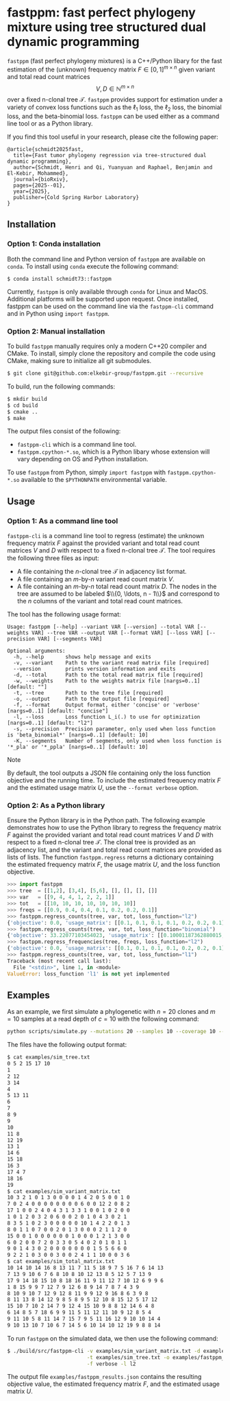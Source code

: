 # fastppm: fast perfect phylogeny mixture using tree structured dual dynamic programming

`fastppm` (fast perfect phylogeny mixtures) is a C++/Python libary for 
the fast estimation of the (unknown) frequency matrix $F \in [0,1]^{m \times n}$ 
given variant and total read count matrices $$V,D \in \mathbb{N}^{m \times n}$$
over a fixed n-clonal tree $\mathcal{T}$. `fastppm` provides support for
estimation under a variety of convex loss functions such as the $\ell_1$ loss,
the $\ell_2$ loss, the binomial loss, and the beta-binomial loss. `fastppm` can be used
either as a command line tool or as a Python library.

If you find this tool useful in your research, please cite the following paper:

```
@article{schmidt2025fast,
  title={Fast tumor phylogeny regression via tree-structured dual dynamic programming},
  author={Schmidt, Henri and Qi, Yuanyuan and Raphael, Benjamin and El-Kebir, Mohammed},
  journal={bioRxiv},
  pages={2025--01},
  year={2025},
  publisher={Cold Spring Harbor Laboratory}
}
```

## Installation

### Option 1: Conda installation

Both the command line and Python version of `fastppm` are available on
`conda`. To install using `conda` execute the following command:
```
$ conda install schmidt73::fastppm
```
Currently, `fastppm` is only available through `conda` for Linux and MacOS. Additional
platforms will be supported upon request. Once installed, fastppm can
be used on the command line via the `fastppm-cli` command and in Python
using `import fastppm`.

### Option 2: Manual installation

To build `fastppm` manually requires only a modern C++20 compiler and CMake. 
To install, simply clone the repository and compile the code using CMake, making
sure to initialize all git submodules.

```bash
$ git clone git@github.com:elkebir-group/fastppm.git --recursive
```

To build, run the following commands:

```bash
$ mkdir build
$ cd build
$ cmake ..
$ make
```

The output files consist of the following:
* `fastppm-cli` which is a command line tool.
* `fastppm.cpython-*.so`, which is a Python libary whose extension will vary depending on OS and Python installation.

To use `fastppm` from Python, simply `import fastppm` with `fastppm.cpython-*.so` available
to the `$PYTHONPATH` environmental variable.

## Usage

### Option 1: As a command line tool

`fastppm-cli` is a command line tool to regress (estimate) the 
unknown frequency matrix $F$ against the provided variant and total read count 
matrices $V$ and $D$ with respect to a fixed n-clonal tree $\mathcal{T}$. 
The tool requires the following three files as input:
* A file containing the $n$-clonal tree $\mathcal{T}$ in adjacency list format.
* A file containing an $m\text{-by-}n$ variant read count matrix $V$.
* A file containing an $m\text{-by-}n$ total read count matrix $D$.
The nodes in the tree are assumed to be labeled $\\{0, \ldots, n - 1\\}$ and correspond
to the $n$ columns of the variant and total read count matrices. 

The tool has the following usage format:
```
Usage: fastppm [--help] --variant VAR [--version] --total VAR [--weights VAR] --tree VAR --output VAR [--format VAR] [--loss VAR] [--precision VAR] [--segments VAR]

Optional arguments:
  -h, --help       shows help message and exits
  -v, --variant    Path to the variant read matrix file [required]
  --version        prints version information and exits
  -d, --total      Path to the total read matrix file [required]
  -w, --weights    Path to the weights matrix file [nargs=0..1] [default: ""]
  -t, --tree       Path to the tree file [required]
  -o, --output     Path to the output file [required]
  -f, --format     Output format, either 'concise' or 'verbose' [nargs=0..1] [default: "concise"]
  -l, --loss       Loss function L_i(.) to use for optimization [nargs=0..1] [default: "l2"]
  -s, --precision  Precision parameter, only used when loss function is 'beta_binomial*' [nargs=0..1] [default: 10]
  -K, --segments   Number of segments, only used when loss function is '*_pla' or '*_ppla' [nargs=0..1] [default: 10]
 ```

> [!NOTE]
> By default, the tool outputs a JSON file containing only the loss function objective
> and the running time. To include the estimated frequency matrix $F$ and the estimated 
> usage matrix $U$, use the `--format verbose` option.


### Option 2: As a Python library

Ensure the Python library is in the Python path. The following example demonstrates
how to use the Python library to regress the frequency matrix $F$ against the provided
variant and total read count matrices $V$ and $D$ with respect to a fixed n-clonal tree $\mathcal{T}$.
The clonal tree is provided as an adjacency list, and the variant and total read count matrices
are provided as lists of lists. The function `fastppm.regress` returns a dictionary containing
the estimated frequency matrix $F$, the usage matrix $U$, and the loss function objective.

```python
>>> import fastppm
>>> tree  = [[1,2], [3,4], [5,6], [], [], [], []]
>>> var   = [[9, 4, 4, 1, 2, 2, 1]]
>>> tot   = [[10, 10, 10, 10, 10, 10, 10]]
>>> freqs = [[0.9, 0.4, 0.4, 0.1, 0.2, 0.2, 0.1]]
>>> fastppm.regress_counts(tree, var, tot, loss_function="l2")
{'objective': 0.0, 'usage_matrix': [[0.1, 0.1, 0.1, 0.1, 0.2, 0.2, 0.1]], 'frequency_matrix': [[0.9, 0.4, 0.4, 0.1, 0.2, 0.2, 0.1]]}
>>> fastppm.regress_counts(tree, var, tot, loss_function="binomial")
{'objective': 33.22077103454023, 'usage_matrix': [[0.10001187362880015, 0.10000070598832317, 0.10000070598832315, 0.09999343171700832, 0.19999374434782113, 0.19999374434782113, 0.09999343171700832]], 'frequency_matrix': [[0.8999876377351054, 0.3999878820531526, 0.3999878820531526, 0.09999343171700832, 0.19999374434782113, 0.19999374434782113, 0.09999343171700832]]}
>>> fastppm.regress_frequencies(tree, freqs, loss_function="l2")
{'objective': 0.0, 'usage_matrix': [[0.1, 0.1, 0.1, 0.1, 0.2, 0.2, 0.1]], 'frequency_matrix': [[0.9, 0.4, 0.4, 0.1, 0.2, 0.2, 0.1]]}
>>> fastppm.regress_counts(tree, var, tot, loss_function="l1")
Traceback (most recent call last):
  File "<stdin>", line 1, in <module>
ValueError: loss_function 'l1' is not yet implemented
```

## Examples

As an example, we first simulate a phylogenetic with $n = 20$ clones and $m = 10$ samples
at a read depth of $c = 10$ with the following command:
```bash
python scripts/simulate.py --mutations 20 --samples 10 --coverage 10 --output examples/sim
```
The files have the following output format:
```bash
$ cat examples/sim_tree.txt
0 5 2 15 17 10
1
2 12
3 14
4
5 13 11
6
7
8 9
9
10
11 8
12 19
13 1
14 6
15 18
16 3
17 4 7
18 16
19
$ cat examples/sim_variant_matrix.txt
10 3 2 1 0 1 3 0 0 0 0 1 4 2 0 5 0 0 1 0
7 0 2 4 0 0 0 0 0 0 0 0 6 0 0 12 2 0 8 2
17 1 0 0 2 4 0 4 3 1 3 3 1 0 0 1 0 2 0 0
1 0 1 2 0 3 2 0 6 0 0 2 0 1 0 4 3 0 2 1
8 3 5 1 0 2 3 0 0 0 0 0 10 1 4 2 2 0 1 3
8 0 1 1 0 7 0 0 2 0 1 3 0 0 0 2 1 1 2 0
15 0 0 1 0 0 0 0 0 0 1 0 0 0 1 2 1 3 0 0
6 0 2 0 0 7 2 0 3 3 0 5 4 0 2 0 1 0 1 1
9 0 1 4 3 0 2 0 0 0 0 0 0 0 1 5 5 6 6 0
9 2 2 1 0 3 0 0 3 0 0 2 4 1 1 10 0 0 3 6
$ cat examples/sim_total_matrix.txt
10 14 10 14 16 8 13 11 7 11 5 18 9 7 5 16 7 6 14 13
7 13 9 10 6 7 6 8 10 8 10 12 13 8 5 12 5 7 13 9
17 9 14 18 15 10 8 18 16 11 9 11 12 7 10 12 6 9 9 6
1 8 15 9 9 7 12 7 9 12 6 8 9 14 7 8 7 4 3 9
8 10 9 10 7 12 9 12 8 11 9 9 12 9 16 8 6 3 9 8
8 11 13 8 14 12 9 8 5 8 9 5 12 10 8 15 12 5 17 12
15 10 7 10 2 14 7 9 12 4 15 10 9 8 8 12 14 6 4 8
6 14 8 5 7 18 6 9 9 11 5 11 12 11 10 9 12 8 5 4
9 11 10 5 8 11 14 7 15 7 9 5 11 16 12 9 10 10 14 4
9 10 13 10 7 10 6 7 14 5 6 10 14 10 12 19 9 8 8 14
```

To run `fastppm` on the simulated data, we then use the following command:
```bash
$ ./build/src/fastppm-cli -v examples/sim_variant_matrix.txt -d examples/sim_total_matrix.txt \
                          -t examples/sim_tree.txt -o examples/fastppm_results.json \
                          -f verbose -l l2
```

The output file `examples/fastppm_results.json` contains the resulting objective
value, the estimated frequency matrix $F$, and the estimated usage matrix $U$.
